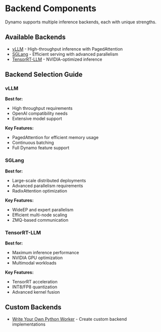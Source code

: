 # Backend Components

Dynamo supports multiple inference backends, each with unique strengths.

## Available Backends

- [vLLM](vllm/README.md) - High-throughput inference with PagedAttention
- [SGLang](sglang/README.md) - Efficient serving with advanced parallelism
- [TensorRT-LLM](trtllm/README.md) - NVIDIA-optimized inference

## Backend Selection Guide

### vLLM
**Best for:**
- High throughput requirements
- OpenAI compatibility needs
- Extensive model support

**Key Features:**
- PagedAttention for efficient memory usage
- Continuous batching
- Full Dynamo feature support

### SGLang
**Best for:**
- Large-scale distributed deployments
- Advanced parallelism requirements
- RadixAttention optimization

**Key Features:**
- WideEP and expert parallelism
- Efficient multi-node scaling
- ZMQ-based communication

### TensorRT-LLM
**Best for:**
- Maximum inference performance
- NVIDIA GPU optimization
- Multimodal workloads

**Key Features:**
- TensorRT acceleration
- INT8/FP8 quantization
- Advanced kernel fusion

## Custom Backends

- [Write Your Own Python Worker](../../guides/backend.md) - Create custom backend implementations